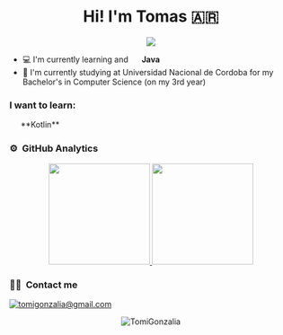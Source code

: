 <h1 align="center"> Hi! I'm Tomas 🇦🇷️</h1>

<p align="center">
  <img src="https://komarev.com/ghpvc/?username=TomiGonzalia&color=red&style=flat">
</p>

- 💻️ I'm currently learning  and <img align="center" height="16" width="16" src="https://upload.wikimedia.org/wikipedia/commons/thumb/b/bc/Faenza-text-x-java.svg/640px-Faenza-text-x-java.svg.png"/> **Java**
- 📕️ I'm currently studying at Universidad Nacional de Cordoba for my Bachelor's in Computer Science (on my 3rd year)

<h3 align="left">I want to learn:</h3>
<p >
  <img align="center" height="16" width="16" src="https://upload.wikimedia.org/wikipedia/commons/thumb/0/06/Kotlin_Icon.svg/640px-Kotlin_Icon.svg.png"/> **Kotlin**

</p>

### ⚙️ &nbsp;GitHub Analytics

<p align="center">
<a href="https://github.com/TomiGonzalia">
  <img height="180em" src="https://github-readme-stats-eight-theta.vercel.app/api?username=TomiGonzalia&show_icons=true&theme=algolia&include_all_commits=true&count_private=true"/>
  <img height="180em" src="https://github-readme-stats-eight-theta.vercel.app/api/top-langs/?username=TomiGonzalia&layout=compact&langs_count=8&theme=algolia"/>
</a>
</p>

### 🤝🏻 &nbsp;Contact me
<a href="mailto:tomigonzalia@gmail.com"><img src="https://img.shields.io/badge/tomigonzalia@gmail.com-D14836?style=flat&logo=Gmail&logoColor=white" alt="tomigonzalia@gmail.com"/></a>

<p align="center"><img align="center" src="https://github-readme-streak-stats.herokuapp.com/?user=TomiGonzalia&theme=prussian" alt="TomiGonzalia" /></p>
